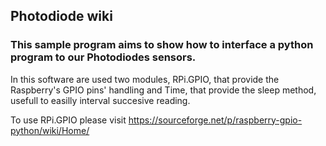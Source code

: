 ## Photodiode wiki
### This sample program aims to show how to interface a python program to our Photodiodes sensors.
In this software are used two modules, RPi.GPIO, that provide the Raspberry's GPIO pins' handling and Time, that provide
the sleep method, usefull to easilly interval succesive reading.

 To use RPi.GPIO please visit https://sourceforge.net/p/raspberry-gpio-python/wiki/Home/ 
